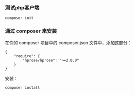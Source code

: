 ### 测试php客户端

	composer init 


### 通过 composer 来安装

在你的 composer 项目中的 composer.json 文件中，添加这部分：

	{
	    "require": {
	        "hprose/hprose": ">=2.0.0"
	    }
	}

安装：

	composer install

	